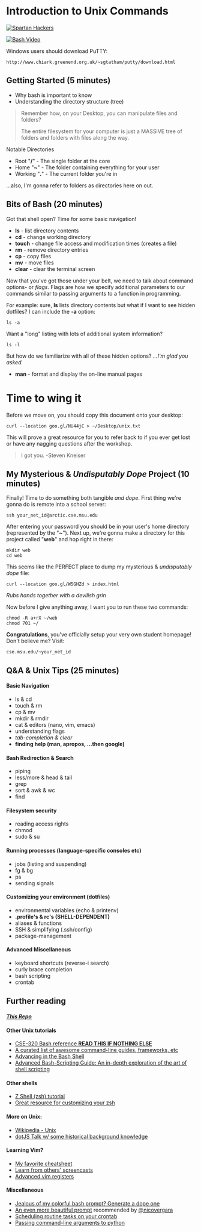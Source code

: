 # Introduction to Unix Commands

[![Spartan Hackers](http://spartanhackers.com/img/spartan-hackers-banner.png)](http://spartanhackers.com)

[![Bash Video](http://img.youtube.com/vi/UrMB1Pdwja0/0.jpg)](https://www.youtube.com/watch?v=UrMB1Pdwja0)

Windows users should download PuTTY:

```
http://www.chiark.greenend.org.uk/~sgtatham/putty/download.html
```

## Getting Started (5 minutes)

- Why bash is important to know
- Understanding the directory structure (tree)

> Remember how, on your Desktop, you can manipulate files and folders?
>
> The entire filesystem for your computer is just a MASSIVE tree of folders and folders with files along the way.

Notable Directories
- Root "**/**" - The single folder at the core
- Home "**~**" - The folder containing everything for your user
- Working "**.**" - The current folder you're in

...also, I'm gonna refer to folders as directories here on out.

## Bits of Bash (20 minutes)

Got that shell open? Time for some basic navigation!

- **ls** - list directory contents
- **cd** - change working directory
- **touch** - change file access and modification times (creates a file)
- **rm** - remove directory entries
- **cp** - copy files
- **mv** - move files
- **clear** - clear the terminal screen

Now that you've got those under your belt, we need to talk about command options- or *flags*.  Flags are how we specify additional parameters to our commands similar to passing arguments to a function in programming.

For example: sure, **ls** lists directory contents but what if I want to see hidden dotfiles? I can include the **-a** option:

```shell
ls -a
```

Want a "long" listing with lots of additional system information?

```shell
ls -l
```

But how do we familiarize with all of these hidden options? *...I'm glad you asked.*

- **man** - format and display the on-line manual pages

# Time to wing it

Before we move on, you should copy this document onto your desktop:

```shell
curl --location goo.gl/NU44jC > ~/Desktop/unix.txt
```
This will prove a great resource for you to refer back to if you ever get lost or have any nagging questions after the workshop.

> I got you.  -Steven Kneiser

## My Mysterious & *Undisputably Dope* Project (10 minutes)

Finally! Time to do something both tangible *and dope*.  First thing we're gonna do is remote into a school server:

```shell
ssh your_net_id@arctic.cse.msu.edu
```

After entering your password you should be in your user's home directory (represented by the "**~**").  Next up, we're gonna make a directory for this project called "**web**" and hop right in there:

```shell
mkdir web
cd web
```

This seems like the PERFECT place to dump my mysterious & *undisputably dope* file:

```shell
curl --location goo.gl/W5GHZd > index.html
```

*Rubs hands together with a devilish grin*

Now before I give anything away, I want you to run these two commands:

```shell
chmod -R a+rX ~/web
chmod 701 ~/
```

**Congratulations**, you've officially setup your very own student homepage! Don't believe me? Visit:

```
cse.msu.edu/~your_net_id
```

## Q&A & Unix Tips (25 minutes)

#### Basic Navigation

- ls & cd
- touch & rm
- cp & mv
- mkdir & rmdir
- cat & editors (nano, vim, emacs)
- understanding flags
- *tab-completion & clear*
- **finding help (man, apropos, ...then google)**

#### Bash Redirection & Search

- piping 
- less/more & head & tail
- grep
- sort & awk & wc  
- find

#### Filesystem security

- reading access rights
- chmod
- sudo & su

#### Running processes (language-specific consoles etc)

- jobs (listing and suspending)
- fg & bg
- ps
- sending signals

#### Customizing your environment (dotfiles)

- environmental variables (echo & printenv)
- **.profile's & rc's (SHELL-DEPENDENT)**
- aliases & functions
- SSH & simplifying (.ssh/config)
- package-management

#### Advanced Miscellaneous

- keyboard shortcuts (reverse-i search)
- curly brace completion
- bash scripting
- crontab

## Further reading

#### [*This Repo*](https://github.com/theshteves/bash-workshop)

#### Other Unix tutorials

- [CSE-320 Bash reference **READ THIS IF NOTHING ELSE**](http://www.ee.surrey.ac.uk/Teaching/Unix/)
- [A curated list of awesome command-line guides, frameworks, etc](https://github.com/alebcay/awesome-shell)
- [Advancing in the Bash Shell](http://samrowe.com/wordpress/advancing-in-the-bash-shell/)
- [Advanced Bash-Scripting Guide: An in-depth exploration of the art of shell scripting](http://www.tldp.org/LDP/abs/html/)

#### Other shells

- [Z Shell (zsh) tutorial](http://reasoniamhere.com/2014/01/11/outrageously-useful-tips-to-master-your-z-shell/)
- [Great resource for customizing your zsh](https://github.com/robbyrussell/oh-my-zsh)

#### More on Unix:

- [Wikipedia - Unix](https://en.wikipedia.org/wiki/Unix)
- [dotJS Talk w/ some historical background knowledge](https://www.youtube.com/watch?v=UIDb6VBO9os)

#### Learning Vim?

- [My favorite cheatsheet](http://i.imgur.com/YLInLlY.png)
- [Learn from others' screencasts](http://vimcasts.org/)
- [Advanced vim registers](http://blog.sanctum.geek.nz/advanced-vim-registers/)

#### Miscellaneous

- [Jealous of my colorful bash prompt? Generate a dope one](https://www.kirsle.net/wizards/ps1.html)
- [An even more beautiful prompt](https://github.com/milkbikis/powerline-shell) recommended by [@nicovergara](https://github.com/nicoevergara)
- [Scheduling routine tasks on your crontab](http://kvz.io/blog/2007/07/29/schedule-tasks-on-linux-using-crontab/)
- [Passing command-line arguments to python](https://docs.python.org/3/library/argparse.html)
